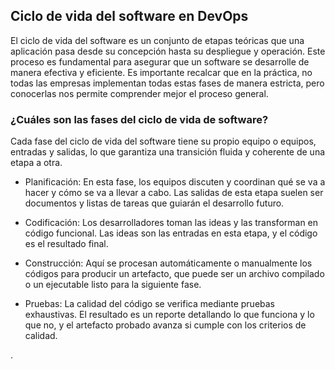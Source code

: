 <h2 align="left"> Ciclo de vida del software en DevOps </h2>

<p align="left"> El ciclo de vida del software es un conjunto de etapas teóricas que una aplicación pasa desde su concepción hasta su despliegue y operación. Este proceso es fundamental para asegurar que un software se desarrolle de manera efectiva y eficiente. Es importante recalcar que en la práctica, no todas las empresas implementan todas estas fases de manera estricta, pero conocerlas nos permite comprender mejor el proceso general. </p>

<h3 align="left"> ¿Cuáles son las fases del ciclo de vida de software? </h3>

<p align="left"> Cada fase del ciclo de vida del software tiene su propio equipo o equipos, entradas y salidas, lo que garantiza una transición fluida y coherente de una etapa a otra.

* Planificación: En esta fase, los equipos discuten y coordinan qué se va a hacer y cómo se va a llevar a cabo. Las salidas de esta etapa suelen ser documentos y listas de tareas que guiarán el desarrollo futuro.
* Codificación: Los desarrolladores toman las ideas y las transforman en código funcional. Las ideas son las entradas en esta etapa, y el código es el resultado final.

* Construcción: Aquí se procesan automáticamente o manualmente los códigos para producir un artefacto, que puede ser un archivo compilado o un ejecutable listo para la siguiente fase.

* Pruebas: La calidad del código se verifica mediante pruebas exhaustivas. El resultado es un reporte detallando lo que funciona y lo que no, y el artefacto probado avanza si cumple con los criterios de calidad.

. </p>